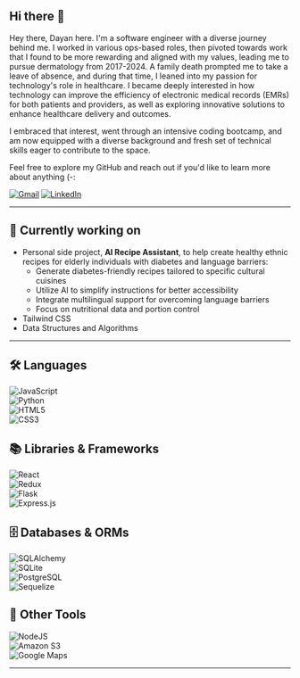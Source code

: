 ## Hi there 👋  
Hey there, Dayan here. I'm a software engineer with a diverse journey behind me. I worked in various ops-based roles, then pivoted towards work that I found to be more rewarding and aligned with my values, leading me to pursue dermatology from 2017-2024. A family death prompted me to take a leave of absence, and during that time, I leaned into my passion for technology's role in healthcare. I became deeply interested in how technology can improve the efficiency of electronic medical records (EMRs) for both patients and providers, as well as exploring innovative solutions to enhance healthcare delivery and outcomes.

I embraced that interest, went through an intensive coding bootcamp, and am now equipped with a diverse background and fresh set of technical skills eager to contribute to the space.  

Feel free to explore my GitHub and reach out if you'd like to learn more about anything (-:  

[![Gmail](https://img.shields.io/badge/Gmail-D14836?style=for-the-badge&logo=gmail&logoColor=white)](mailto:zakrzewski.dayan@gmail.com)
[![LinkedIn](https://img.shields.io/badge/LinkedIn-%230077B5.svg?style=for-the-badge&logo=linkedin&logoColor=white)](https://www.linkedin.com/in/dayan-zakrzewski-870b77191)


---

## 🚀 Currently working on  
- Personal side project, **AI Recipe Assistant**, to help create healthy ethnic recipes for elderly individuals with diabetes and language barriers:  
  - Generate diabetes-friendly recipes tailored to specific cultural cuisines  
  - Utilize AI to simplify instructions for better accessibility  
  - Integrate multilingual support for overcoming language barriers  
  - Focus on nutritional data and portion control  
- Tailwind CSS  
- Data Structures and Algorithms   

---

## 🛠️ Languages  
![JavaScript](https://img.shields.io/badge/javascript-%23323330.svg?style=for-the-badge&logo=javascript&logoColor=%23F7DF1E)  
![Python](https://img.shields.io/badge/Python-4081B3?style=for-the-badge&logo=python&logoColor=ffe66a)  
![HTML5](https://img.shields.io/badge/HTML5-E34F26?style=for-the-badge&logo=html5&logoColor=white)  
![CSS3](https://img.shields.io/badge/CSS3-1572B6?style=for-the-badge&logo=css3&logoColor=white)  

## 📚 Libraries & Frameworks  
![React](https://img.shields.io/badge/react-%2320232a.svg?style=for-the-badge&logo=react&logoColor=%2361DAFB)  
![Redux](https://img.shields.io/badge/redux-%23593d88.svg?style=for-the-badge&logo=redux&logoColor=white)  
![Flask](https://img.shields.io/badge/flask-%23000.svg?style=for-the-badge&logo=flask&logoColor=white)  
![Express.js](https://img.shields.io/badge/express.js-%23404d59.svg?style=for-the-badge&logo=express&logoColor=%2361DAFB)  

## 🗄️ Databases & ORMs  
![SQLAlchemy](https://img.shields.io/badge/-SQLAlchemy-D71F00?style=for-the-badge)  
![SQLite](https://img.shields.io/static/v1?style=for-the-badge&message=SQLite&color=003B57&logo=SQLite&logoColor=FFFFFF&label=)  
![PostgreSQL](https://img.shields.io/static/v1?style=for-the-badge&message=PostgreSQL&color=4169E1&logo=PostgreSQL&logoColor=FFFFFF&label=)  
![Sequelize](https://img.shields.io/badge/Sequelize-52B0E7?style=for-the-badge&logo=Sequelize&logoColor=white)  

## 🔧 Other Tools  
![NodeJS](https://img.shields.io/badge/node.js-6DA55F?style=for-the-badge&logo=node.js&logoColor=white)  
![Amazon S3](https://img.shields.io/static/v1?style=for-the-badge&message=Amazon+S3&color=569A31&logo=Amazon+S3&logoColor=FFFFFF&label=)  
![Google Maps](https://img.shields.io/static/v1?style=for-the-badge&message=Google+Maps&color=4285F4&logo=Google+Maps&logoColor=FFFFFF&label=)  


---


<!--
**Dayanzzz/Dayanzzz** is a ✨ _special_ ✨ repository because its `README.md` (this file) appears on your GitHub profile.

Here are some ideas to get you started:

- 🔭 I’m currently working on ...
- 🌱 I’m currently learning ...
- 👯 I’m looking to collaborate on ...
- 🤔 I’m looking for help with ...
- 💬 Ask me about ...
- 📫 How to reach me: ...
- 😄 Pronouns: ...
- ⚡ Fun fact: ...
-->
